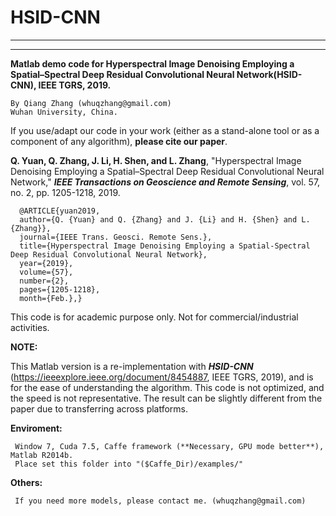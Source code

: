 **HSID-CNN**
====
***********************************************************************************************************
***********************************************************************************************************
**Matlab demo code for Hyperspectral Image Denoising Employing a Spatial–Spectral Deep Residual Convolutional Neural Network(HSID-CNN), IEEE TGRS, 2019.**

    By Qiang Zhang (whuqzhang@gmail.com)
    Wuhan University, China.

If you use/adapt our code in your work (either as a stand-alone tool or as a component of any algorithm), **please cite our paper**. 

**Q. Yuan, Q. Zhang, J. Li, H. Shen, and L. Zhang**, "Hyperspectral Image Denoising Employing a Spatial–Spectral Deep Residual Convolutional Neural Network," ***IEEE Transactions on Geoscience and Remote Sensing***, vol. 57, no. 2, pp. 1205-1218, 2019.
      
      @ARTICLE{yuan2019,
      author={Q. {Yuan} and Q. {Zhang} and J. {Li} and H. {Shen} and L. {Zhang}}, 
      journal={IEEE Trans. Geosci. Remote Sens.}, 
      title={Hyperspectral Image Denoising Employing a Spatial-Spectral Deep Residual Convolutional Neural Network}, 
      year={2019}, 
      volume={57}, 
      number={2}, 
      pages={1205-1218},  
      month={Feb.},}



This code is for academic purpose only. Not for commercial/industrial activities.




**NOTE:**

This Matlab version is a re-implementation with ***HSID-CNN*** (https://ieeexplore.ieee.org/document/8454887, IEEE TGRS, 2019), and is for the ease of understanding the algorithm. This code is not optimized, and the speed is not representative. The result can be slightly different from the paper due to transferring across platforms.



**Enviroment:**

     Window 7, Cuda 7.5, Caffe framework (**Necessary, GPU mode better**), Matlab R2014b. 
     Place set this folder into "($Caffe_Dir)/examples/"
     


**Others:**
     
     If you need more models, please contact me. (whuqzhang@gmail.com)

